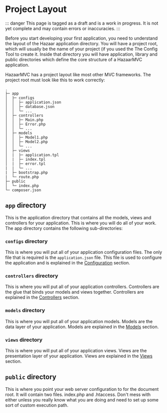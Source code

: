 # Project Layout

::: danger
This page is tagged as a draft and is a work in progress.  It is not yet complete and may contain errors or inaccuracies.
:::

Before you start developing your first application, you need to understand the layout of the Hazaar application directory. You will have a project root, which will usually be the name of your project (if you used the The Config Tool to create it. Inside that directory you will have application, library and public directories which define the core structure of a HazaarMVC application.

HazaarMVC has a project layout like most other MVC frameworks. The project root must look like this to work correctly:

```
.
├─ app
│  ├─ configs
│  │  ├─ application.json
│  │  ├─ database.json
│  │  └─ ...
│  ├─ controllers
│  │  ├─ Main.php
│  │  ├─ Error.php
│  │  └─ ...
│  ├─ models
│  │  ├─ Model1.php
│  │  ├─ Model2.php
│  │  └─ ...
│  ├─ views
│  |  ├─ application.tpl
│  |  ├─ index.tpl
│  |  ├─ error.tpl
|  |  └─ ...
|  ├─ bootstrap.php
|  └─ route.php
├─ public
│  └─ index.php
└─ composer.json
```

## `app` directory

This is the application directory that contains all the models, views and controllers for your application. This is where you will do all of your work. The app directory contains the following sub-directories:

### `configs` directory

This is where you will put all of your application configuration files. The only file that is required is the `application.json` file. This file is used to configure the application and is explained in the [Configuration](/guide/basics/configuration) section.

### `controllers` directory

This is where you will put all of your application controllers. Controllers are the glue that binds your models and views together. Controllers are explained in the [Controllers](/guide/basics/controllers) section.

### `models` directory

This is where you will put all of your application models. Models are the data layer of your application. Models are explained in the [Models](/guide/basics/models) section.

### `views` directory

This is where you will put all of your application views. Views are the presentation layer of your application. Views are explained in the [Views](/guide/basics/views) section.

## `public` directory

This is where you point your web server configuration to for the document root. It will contain two files. index.php and .htaccess. Don't mess with either unless you really know what you are doing and need to set up some sort of custom execution path.